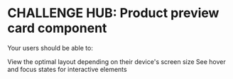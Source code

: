 # CHALLENGE HUB: Product preview card component

Your users should be able to:

View the optimal layout depending on their device's screen size
See hover and focus states for interactive elements

